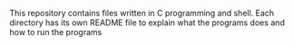 This repository contains files written in C programming and shell.
Each directory has its own README file to explain what the programs does and how to run the programs
